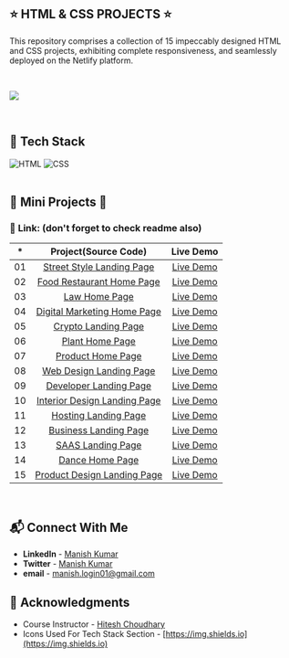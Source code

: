 ## ⭐ HTML & CSS PROJECTS ⭐


This repository comprises a collection of 15 impeccably designed HTML and CSS projects, exhibiting complete responsiveness, and seamlessly deployed on the Netlify platform.

<br>

[<img src= "https://img.shields.io/badge/PROJCET LINK-1DA55F?style=for-the-badge&logo=&logoColor=white" />](https://html-css-projects-mk.netlify.app/)

<br>

## 📌 Tech Stack

![HTML](https://img.shields.io/badge/html5%20-%23E34F26.svg?&style=for-the-badge&logo=html5&logoColor=white)
![CSS](https://img.shields.io/badge/css3%20-%231572B6.svg?&style=for-the-badge&logo=css3&logoColor=white)
<br>
<br>


## 🛑 Mini Projects 🛑

### 📌 **Link: (don't forget to check readme also)**


| \*  |      **Project(Source Code)**       |   Live Demo   |
| :-: | :-----------------------------: | :-----------: |
| 01  |         [Street Style Landing Page](https://github.com/mk-manishkumar/Street-Style-Landing-Page)         | [Live Demo](https://html-css-projects-mk.netlify.app/01-street-style-landing-page/) |
| 02  |      [Food Restaurant Home Page](https://github.com/mk-manishkumar/Food-Restaurant-Home-Page)       | [Live Demo](https://html-css-projects-mk.netlify.app/02-food-restaurant-home-page/) |
| 03  | [Law Home Page](https://github.com/mk-manishkumar/Law-Home-Page) | [Live Demo](https://html-css-projects-mk.netlify.app/03-law-home-page/) |
| 04  |    [Digital Marketing Home Page](https://github.com/mk-manishkumar/Digital-Marketing-Home-Page)     | [Live Demo](https://html-css-projects-mk.netlify.app/04-digital-marketing-home-page/) |
| 05  |          [Crypto Landing Page](https://github.com/mk-manishkumar/Crypto-Landing-Page)           | [Live Demo](https://html-css-projects-mk.netlify.app/05-crypto-landing-page/) |
| 06  |        [Plant Home Page](https://github.com/mk-manishkumar/Plant-Home-Page)         | [Live Demo](https://html-css-projects-mk.netlify.app/06-plant-home-page/) |
| 07  |    [ Product Home Page](https://github.com/mk-manishkumar/Product-Home-Page)    | [Live Demo](https://html-css-projects-mk.netlify.app/07-product-home-page/) |
| 08  | [Web Design Landing Page](https://github.com/mk-manishkumar/Web-Design-Landing-Page) | [Live Demo](https://html-css-projects-mk.netlify.app/08-web-design-landing-page/) |
| 09  | [Developer Landing Page](https://github.com/mk-manishkumar/Developer-Landing-Page) | [Live Demo](https://html-css-projects-mk.netlify.app/09-developer-landing-page/) |
| 10  | [Interior Design Landing Page](https://github.com/mk-manishkumar/Interior-Design-Landing-Page) | [Live Demo](https://html-css-projects-mk.netlify.app/10-interior-design-landing-page/) |
| 11  | [Hosting Landing Page](https://github.com/mk-manishkumar/Hosting-Landing-Page) | [Live Demo](https://html-css-projects-mk.netlify.app/11-hosting-landing-page/) |
| 12  | [Business Landing Page](https://github.com/mk-manishkumar/Business-Landing-Page) | [Live Demo](https://html-css-projects-mk.netlify.app/12-business-landing-page/) |
| 13  | [SAAS Landing Page](https://github.com/mk-manishkumar/SAAS-Landing-Page) | [Live Demo](https://html-css-projects-mk.netlify.app/13-saas-landing-page/) |
| 14  | [Dance Home Page](https://github.com/mk-manishkumar/Dance-Home-Page) | [Live Demo](https://html-css-projects-mk.netlify.app/14-dance-home-page/) |
| 15  | [Product Design Landing Page](https://github.com/mk-manishkumar/Product-Design-Landing-Page) | [Live Demo](https://html-css-projects-mk.netlify.app/15-product-design-landing-page/) |




<br>

## 📬 Connect With Me

- **LinkedIn** - [Manish Kumar](https://www.linkedin.com/in/mk-manishkumar/)
- **Twitter** - [Manish Kumar](https://twitter.com/_manishmk)
- **email** - [manish.login01@gmail.com](mailto:manish.login01@gmail.com)

## 📌 Acknowledgments

- Course Instructor - [Hitesh Choudhary](https://github.com/hiteshchoudhary)
- Icons Used For Tech Stack Section - [https://img.shields.io](https://img.shields.io)

